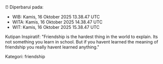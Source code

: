 ⏰ Diperbarui pada:
- WIB: Kamis, 16 Oktober 2025 13.38.47 UTC
- WITA: Kamis, 16 Oktober 2025 14.38.47 UTC
- WIT: Kamis, 16 Oktober 2025 15.38.47 UTC

Kutipan Inspiratif:
"Friendship is the hardest thing in the world to explain. Its not something you learn in school. But if you havent learned the meaning of friendship you really havent learned anything."


Kategori: friendship

